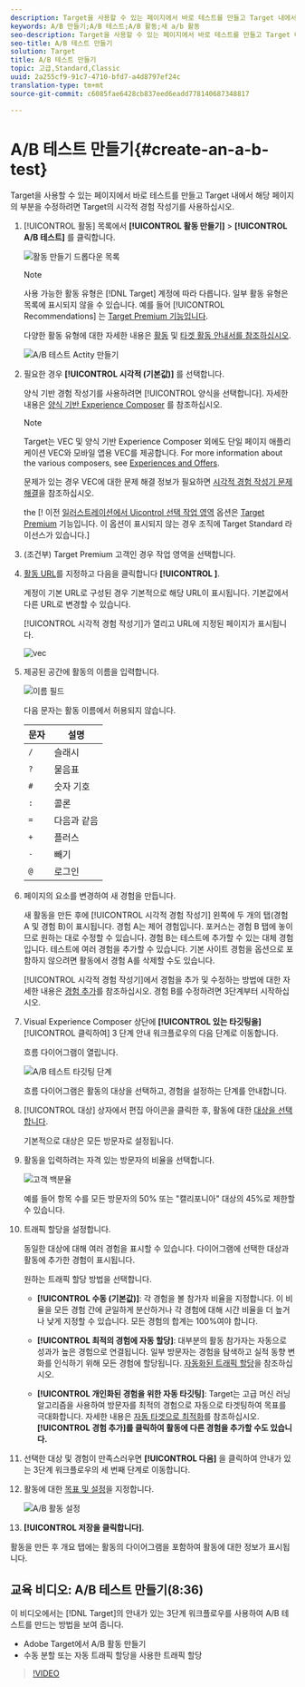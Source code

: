 ```yaml
---
description: Target을 사용할 수 있는 페이지에서 바로 테스트를 만들고 Target 내에서 해당 페이지의 부분을 수정하려면 Target의 시각적 경험 작성기를 사용하십시오.
keywords: A/B 만들기;A/B 테스트;A/B 활동;새 a/b 활동
seo-description: Target을 사용할 수 있는 페이지에서 바로 테스트를 만들고 Target 내에서 해당 페이지의 부분을 수정하려면 Target의 시각적 경험 작성기를 사용하십시오.
seo-title: A/B 테스트 만들기
solution: Target
title: A/B 테스트 만들기
topic: 고급,Standard,Classic
uuid: 2a255cf9-91c7-4710-bfd7-a4d8797ef24c
translation-type: tm+mt
source-git-commit: c6085fae6428cb837eed6eadd778140687348817

---
```



# A/B 테스트 만들기{#create-an-a-b-test}

Target을 사용할 수 있는 페이지에서 바로 테스트를 만들고 Target 내에서 해당 페이지의 부분을 수정하려면 Target의 시각적 경험 작성기를 사용하십시오.

1. [!UICONTROL 활동] 목록에서 **[!UICONTROL 활동 만들기]** &gt; **[!UICONTROL A/B 테스트]** 를 클릭합니다.

   ![활동 만들기 드롭다운 목록](/help/c-activities/t-test-ab/t-test-create-ab/assets/ab_select-new.png)

   >[!NOTE]
   >
   >사용 가능한 활동 유형은 [!DNL Target] 계정에 따라 다릅니다. 일부 활동 유형은 목록에 표시되지 않을 수 있습니다. 예를 들어 [!UICONTROL Recommendations] 는 [Target Premium 기능입니다](/help/c-intro/intro.md#premium).
   >
   >다양한 활동 유형에 대한 자세한 내용은 [활동](../../../c-activities/activities.md#concept_D317A95A1AB54674BA7AB65C7985BA03) 및 [타겟 활동 안내서를 참조하십시오](/help/c-activities/target-activities-guide.md).

   ![A/B 테스트 Actity 만들기](/help/c-activities/t-test-ab/t-test-create-ab/assets/create-ab.png)

1. 필요한 경우 **[!UICONTROL 시각적 (기본값)]** 를 선택합니다.

   양식 기반 경험 작성기를 사용하려면 [!UICONTROL 양식을 선택합니다]. 자세한 내용은 [양식 기반 Experience Composer](/help/c-experiences/form-experience-composer.md) 를 참조하십시오.

   >[!NOTE]
   >
   >Target는 VEC 및 양식 기반 Experience Composer 외에도 단일 페이지 애플리케이션 VEC와 모바일 앱용 VEC를 제공합니다. For more information about the various composers, see [Experiences and Offers](/help/c-experiences/experiences.md).
   >
   >문제가 있는 경우 VEC에 대한 문제 해결 정보가 필요하면 [시각적 경험 작성기 문제 해결](/help/c-experiences/c-visual-experience-composer/r-troubleshoot-composer/troubleshoot-composer.md)을 참조하십시오.
   >
   >the [! 이전 [일러스트레이션에서 Uicontrol 선택 작업 영역](/help/administrating-target/c-user-management/property-channel/property-channel.md) 옵션은 [Target Premium](/help/c-intro/intro.md) 기능입니다. 이 옵션이 표시되지 않는 경우 조직에 Target Standard 라이선스가 있습니다.]

1. (조건부) Target Premium 고객인 경우 작업 영역을 선택합니다.

1. [활동 URL](../../../c-activities/t-test-ab/t-test-create-ab/ab-activity-url.md#concept_D28549AAA0A14E3BB5F05F32BE8ABC90)를 지정하고 다음을 클릭합니다 **[!UICONTROL ]**.

   계정이 기본 URL로 구성된 경우 기본적으로 해당 URL이 표시됩니다. 기본값에서 다른 URL로 변경할 수 있습니다.

   [!UICONTROL 시각적 경험 작성기]가 열리고 URL에 지정된 페이지가 표시됩니다.

   ![vec](/help/c-activities/t-test-ab/t-test-create-ab/assets/vec-new.png)

1. 제공된 공간에 활동의 이름을 입력합니다.

   ![이름 필드](/help/c-activities/t-test-ab/t-test-create-ab/assets/ab_newname-new.png)

   다음 문자는 활동 이름에서 허용되지 않습니다.

   | 문자 | 설명 |
   |--- |--- |
   | `/` | 슬래시 |
   | `?` | 물음표 |
   | `#` | 숫자 기호 |
   | `:` | 콜론 |
   | `=` | 다음과 같음 |
   | `+` | 플러스 |
   | `-` | 빼기 |
   | `@` | 로그인 |

1. 페이지의 요소를 변경하여 새 경험을 만듭니다.

   새 활동을 만든 후에 [!UICONTROL 시각적 경험 작성기] 왼쪽에 두 개의 탭(경험 A 및 경험 B)이 표시됩니다. 경험 A는 제어 경험입니다. 포커스는 경험 B 탭에 놓이므로 원하는 대로 수정할 수 있습니다. 경험 B는 테스트에 추가할 수 있는 대체 경험입니다. 테스트에 여러 경험을 추가할 수 있습니다. 기본 사이트 경험을 옵션으로 포함하지 않으려면 활동에서 경험 A를 삭제할 수도 있습니다.

   [!UICONTROL 시각적 경험 작성기]에서 경험을 추가 및 수정하는 방법에 대한 자세한 내용은 [경험 추가](../../../c-activities/t-test-ab/t-test-create-ab/ab-add-experience.md#task_454646F2895242D3B92DC395A0CE1A00)를 참조하십시오. 경험 B를 수정하려면 3단계부터 시작하십시오.

1. Visual Experience Composer 상단에 **[!UICONTROL 있는 타깃팅을]** [!UICONTROL 클릭하여] 3 단계 안내 워크플로우의 다음 단계로 이동합니다.

   흐름 다이어그램이 열립니다.

   ![A/B 테스트 타깃팅 단계](/help/c-activities/t-test-ab/t-test-create-ab/assets/ab_flow-new.png)

   흐름 다이어그램은 활동의 대상을 선택하고, 경험을 설정하는 단계를 안내합니다.
1. [!UICONTROL 대상] 상자에서 편집 아이콘을 클릭한 후, 활동에 대한 [대상을 선택합니다](../../../c-activities/t-test-ab/t-test-create-ab/ab-audience.md#concept_A268236C1224451DB7844BF67F41A087).

   기본적으로 대상은 모든 방문자로 설정됩니다.

1. 활동을 입력하려는 자격 있는 방문자의 비율을 선택합니다.

   ![고객 백분율](/help/c-activities/t-test-ab/t-test-create-ab/assets/audperc-new.png)

   예를 들어 항목 수를 모든 방문자의 50% 또는 &quot;캘리포니아&quot; 대상의 45%로 제한할 수 있습니다.

1. 트래픽 할당을 설정합니다.

   동일한 대상에 대해 여러 경험을 표시할 수 있습니다. 다이어그램에 선택한 대상과 활동에 추가한 경험이 표시됩니다. 

   원하는 트래픽 할당 방법을 선택합니다.

   * **[!UICONTROL 수동 (기본값)]**: 각 경험을 볼 참가자 비율을 지정합니다. 이 비율을 모든 경험 간에 균일하게 분산하거나 각 경험에 대해 시간 비율을 더 높거나 낮게 지정할 수 있습니다. 모든 경험의 합계는 100%여야 합니다. 

   * **[!UICONTROL 최적의 경험에 자동 할당]**: 대부분의 활동 참가자는 자동으로 성과가 높은 경험으로 연결됩니다. 일부 방문자는 경험을 탐색하고 실적 동향 변화를 인식하기 위해 모든 경험에 할당됩니다. [자동화된 트래픽 할당](../../../c-activities/automated-traffic-allocation/automated-traffic-allocation.md#concept_A1407678796B4C569E94CBA8A9F7F5D4)을 참조하십시오.

   * **[!UICONTROL 개인화된 경험을 위한 자동 타깃팅]**: Target는 고급 머신 러닝 알고리즘을 사용하여 방문자를 최적의 경험으로 자동으로 타겟팅하여 목표를 극대화합니다. 자세한 내용은 [자동 타겟으로 최적화](../../../c-activities/auto-target-to-optimize.md#concept_67779E5B7F67427A97D7EA2A6FB919B3)를 참조하십시오.
   **[!UICONTROL 경험 추가]를 클릭하여 활동에 다른 경험을 추가할 수도 있습니다.**

1. 선택한 대상 및 경험이 만족스러우면 **[!UICONTROL 다음]** 을 클릭하여 안내가 있는 3단계 워크플로우의 세 번째 단계로 이동합니다.

1. 활동에 대한 [목표 및 설정](../../../c-activities/t-test-ab/t-test-create-ab/ab-goals-and-settings.md#reference_B25389FD6F3A4989801E740364B089CC)을 지정합니다.

   ![A/B 활동 설정](/help/c-activities/t-test-ab/t-test-create-ab/assets/ab_settings-new.png)

1. **[!UICONTROL 저장을 클릭합니다]**.

활동을 만든 후 개요 탭에는 활동의 다이어그램을 포함하여 활동에 대한 정보가 표시됩니다.

## 교육 비디오: A/B 테스트 만들기(8:36)

이 비디오에서는 [!DNL Target]의 안내가 있는 3단계 워크플로우를 사용하여 A/B 테스트를 만드는 방법을 보여 줍니다.

* Adobe Target에서 A/B 활동 만들기
* 수동 분할 또는 자동 트래픽 할당을 사용한 트래픽 할당

>[!VIDEO](https://video.tv.adobe.com/v/17391?captions=kor)
